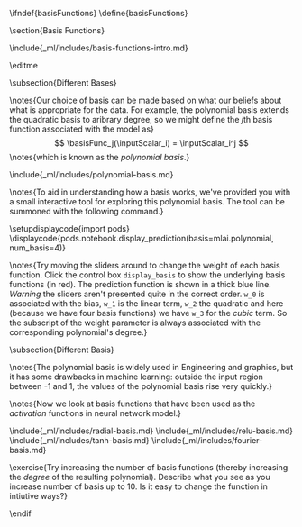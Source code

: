 \ifndef{basisFunctions}
\define{basisFunctions}

\section{Basis Functions}

\include{_ml/includes/basis-functions-intro.md}

\editme

\subsection{Different Bases}

\notes{Our choice of basis can be made based on what our beliefs about what is appropriate for the data. For example, the polynomial basis extends the quadratic basis to aribrary degree, so we might define the $j$th basis function associated with the model as}
$$
\basisFunc_j(\inputScalar_i) = \inputScalar_i^j
$$
\notes{which is known as the *polynomial basis*.}

\include{_ml/includes/polynomial-basis.md}

\notes{To aid in understanding how a basis works, we've provided you with a small interactive tool for exploring this polynomial basis. The tool can be summoned with the following command.}

\setupdisplaycode{import pods}
\displaycode{pods.notebook.display_prediction(basis=mlai.polynomial, num_basis=4)}

\notes{Try moving the sliders around to change the weight of each basis function. Click the control box `display_basis` to show the underlying basis functions (in red). The prediction function is shown in a thick blue line. *Warning* the sliders aren't presented quite in the correct order. `w_0` is associated with the bias, `w_1` is the linear term, `w_2` the quadratic and here (because we have four basis functions) we have `w_3` for the *cubic* term. So the subscript of the weight parameter is always associated with the corresponding polynomial's degree.}

\subsection{Different Basis}

\notes{The polynomial basis is widely used in Engineering and graphics, but it has some drawbacks in machine learning: outside the input region between -1 and 1, the values of the polynomial basis rise very quickly.}

\notes{Now we look at basis functions that have been used as the *activation* functions in neural network model.}

\include{_ml/includes/radial-basis.md}
\include{_ml/includes/relu-basis.md}
\include{_ml/includes/tanh-basis.md}
\include{_ml/includes/fourier-basis.md}


\exercise{Try increasing the number of basis functions (thereby increasing the *degree* of the resulting polynomial). Describe what you see as you increase number of basis up to 10. Is it easy to change the function in intiutive ways?}



\endif
